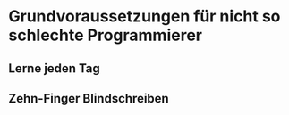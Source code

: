 # Grundvoraussetzungen für nicht so schlechte Programmierer

## Lerne jeden Tag

## Zehn-Finger Blindschreiben


